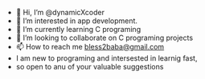- 👋 Hi, I’m @dynamicXcoder
- 👀 I’m interested in app development.
- 🌱 I’m currently learning C programing
- 💞️ I’m looking to collaborate on C programing projects
- 📫 How to reach me bless2baba@gmail.com
- I am new to programing and intersested in learnig fast,
- so open to anu of your valuable suggestions

<!---
dynamicXcoder/dynamicXcoder is a ✨ special ✨ repository because its `README.md` (this file) appears on your GitHub profile.
You can click the Preview link to take a look at your changes.
--->
